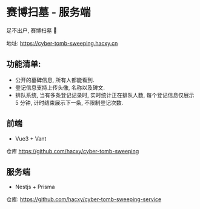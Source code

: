 # 赛博扫墓 - 服务端

足不出户, 赛博扫墓 🤪

地址: <https://cyber-tomb-sweeping.hacxy.cn>

## 功能清单:

- 公开的墓碑信息, 所有人都能看到.
- 登记信息支持上传头像, 名称以及碑文.
- 排队系统, 当有多条登记记录时, 实时统计正在排队人数, 每个登记信息仅展示 5 分钟, 计时结束展示下一条, 不限制登记次数.

## 前端

- Vue3 + Vant

仓库 <https://github.com/hacxy/cyber-tomb-sweeping>

## 服务端

- Nestjs + Prisma

仓库: <https://github.com/hacxy/cyber-tomb-sweeping-service>
